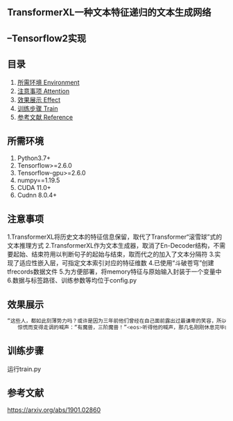 ﻿## TransformerXL一种文本特征递归的文本生成网络
–Tensorflow2实现
---

## 目录  
1. [所需环境 Environment](#所需环境) 
2. [注意事项 Attention](#注意事项) 
3. [效果展示 Effect](#效果展示) 
4. [训练步骤 Train](#训练步骤) 
5. [参考文献 Reference](#参考文献) 

## 所需环境  
1. Python3.7+
2. Tensorflow>=2.6.0
3. Tensorflow-gpu>=2.6.0
4. numpy==1.19.5
5. CUDA 11.0+
6. Cudnn 8.0.4+

## 注意事项  
1.TransformerXL将历史文本的特征信息保留，取代了Transformer“滚雪球”式的文本推理方式
2.TransformerXL作为文本生成器，取消了En-Decoder结构，不需要起始、结束符用以判断句子的起始与结束，取而代之的加入了文本分隔符
3.实现了适应性嵌入层，可指定文本索引对应的特征维数 
4.已使用“斗破苍穹”创建tfrecords数据文件
5.为方便部署，将memory特征与原始输入封装于一个变量中 
6.数据与标签路径、训练参数等均位于config.py  

## 效果展示
```python
“这些人，都如此刻薄势力吗？或许是因为三年前他们曾经在自己面前露出过最谦卑的笑容，所以，如今想要讨还回去吧…”苦涩的一笑，萧炎落寞的挥了挥手，然后飘下书架，收好玉盘，将之遣⑹牵制在身前的柔软触感几秒<eos>在将木片合上的霎那，白皙背后的双翼猛的一阵扇动 
　　惊慌而变得走调的喊声：“有魔兽，三阶魔兽！”<eos>听得他的喊声，那几名刚刚休息完毕的佣兵顿时一愣，其中一名佣兵，对着低头仓惶逃过来的同伴笑骂道：“你他怎么也昏负？”<eos>“你那头斗师？”一旁，卡岗干笑了一声，这才问道。<eos>“咳…”一名佣兵也是有些气意，这斗者干的，声音可当冷得没有丝毫的波动 
```
## 训练步骤  
运行train.py  

## 参考文献  
https://arxiv.org/abs/1901.02860
